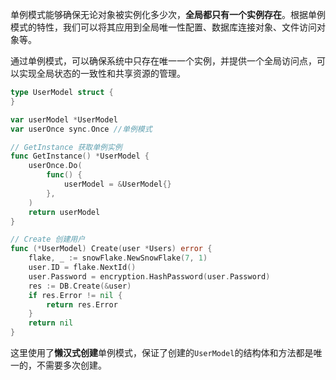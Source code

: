 单例模式能够确保无论对象被实例化多少次，**全局都只有一个实例存在**。根据单例模式的特性，我们可以将其应用到全局唯一性配置、数据库连接对象、文件访问对象等。

通过单例模式，可以确保系统中只存在唯一一个实例，并提供一个全局访问点，可以实现全局状态的一致性和共享资源的管理。
```go
type UserModel struct {
}

var userModel *UserModel
var userOnce sync.Once //单例模式

// GetInstance 获取单例实例
func GetInstance() *UserModel {
	userOnce.Do(
		func() {
			userModel = &UserModel{}
		},
	)
	return userModel
}

// Create 创建用户
func (*UserModel) Create(user *Users) error {
	flake, _ := snowFlake.NewSnowFlake(7, 1)
	user.ID = flake.NextId()
	user.Password = encryption.HashPassword(user.Password)
	res := DB.Create(&user)
	if res.Error != nil {
		return res.Error
	}
	return nil
}
```

这里使用了**懒汉式创建**单例模式，保证了创建的`UserModel`的结构体和方法都是唯一的，不需要多次创建。

